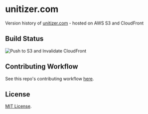 # unitizer.com

Version history of [unitizer.com](https://unitizer.com) - hosted on AWS S3 and CloudFront

## Build Status

![Push to S3 and Invalidate CloudFront](https://github.com/lucascantor/unitizer.com/workflows/Push%20to%20S3%20and%20Invalidate%20CloudFront/badge.svg?branch=master)

## Contributing Workflow

See this repo's contributing workflow [here](./contributing.md).

## License

[MIT License](./LICENSE).
